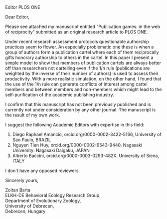 
Editor
PLOS ONE

Dear Editor,

Please see attached my manuscript entitled "Publication games: in the web of reciprocity" submitted as an original research article to PLOS ONE.

Under recent research assessment protocols questionable authorship practices seem to flower. An especially problematic one these is when a group of authors form a publication cartel where each of them reciprocally gifts honorary authorship to others in the cartel. In this paper I present a simple model to show that members of publication cartels are always better off than researchers not cartelling even if the 1/n rule (publications are weighted by the inverse of their number of authors) is used to assess their productivity. With a more realistic simulation, on the other hand, I found that the use of the 1/n rule can generate conflicts of interest among cartel members and between members and non-members which might lead to the self-purification of the academic publishing industry.

I confirm that this manuscript has not been previously published and is currently not under consideration by any other journal. The manuscript is the result of my own work.

I suggest the following Academic Editors with expertise in this field:

1. Diego Raphael Amancio, orcid.org/0000-0002-3422-5166, University of Sao Paulo, BRAZIL 
2. Nguyen Tien Huy, orcid.org/0000-0002-9543-9440, Nagasaki University: Nagasaki Daigaku, JAPAN 
3. Alberto Baccini, orcid.org/0000-0003-0293-482X, University of Siena, ITALY 

I don't have any opposed reviewers.

Sincerely yours,

Zoltan Barta  
ELKH-DE Behavioral Ecology Research Group,  
Department of Evolutionary Zoology,  
University of Debrecen,  
Debrecen, Hungary
